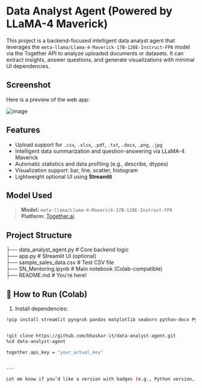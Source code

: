 # Data Analyst Agent (Powered by LLaMA-4 Maverick)

This project is a backend-focused intelligent data analyst agent that leverages the `meta-llama/Llama-4-Maverick-17B-128E-Instruct-FP8` model via the Together API to analyze uploaded documents or datasets. It can extract insights, answer questions, and generate visualizations with minimal UI dependencies.
## Screenshot

Here is a preview of the web app:

![image](https://github.com/user-attachments/assets/8b5b9468-bea0-4e13-9466-efcba64e0c7d)


## Features

- Upload support for `.csv`, `.xlsx`, `.pdf`, `.txt`, `.docx`, `.png`, `.jpg`
- Intelligent data summarization and question-answering via LLaMA-4 Maverick
- Automatic statistics and data profiling (e.g., describe, dtypes)
- Visualization support: bar, line, scatter, histogram
- Lightweight optional UI using **Streamlit**

## Model Used

> **Model:** `meta-llama/Llama-4-Maverick-17B-128E-Instruct-FP8`  
> **Platform:** [Together.ai](https://www.together.ai/)

## Project Structure<br>
├── data_analyst_agent.py # Core backend logic<br>
├── app.py # Streamlit UI (optional)<br>
├── sample_sales_data.csv # Test CSV file<br>
├── SN_Mentoring.ipynb # Main notebook (Colab-compatible)<br>
├── README.md # You're here!<br>


## 🧪 How to Run (Colab)

1. Install dependencies:
```bash
!pip install streamlit pyngrok pandas matplotlib seaborn python-docx PyMuPDF openpyxl together


!git clone https://github.com/bhaskar-it/data-analyst-agent.git
%cd data-analyst-agent

together.api_key = "your_actual_key"


---

Let me know if you’d like a version with badges (e.g., Python version, Streamlit support) or a video/gif demo embedded.

